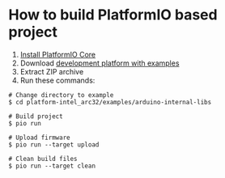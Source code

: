 How to build PlatformIO based project
=====================================

1. [Install PlatformIO Core](https://docs.platformio.org/page/core.html)
2. Download [development platform with examples](https://github.com/platformio/platform-intel_arc32/archive/develop.zip)
3. Extract ZIP archive
4. Run these commands:

```shell
# Change directory to example
$ cd platform-intel_arc32/examples/arduino-internal-libs

# Build project
$ pio run

# Upload firmware
$ pio run --target upload

# Clean build files
$ pio run --target clean
```
